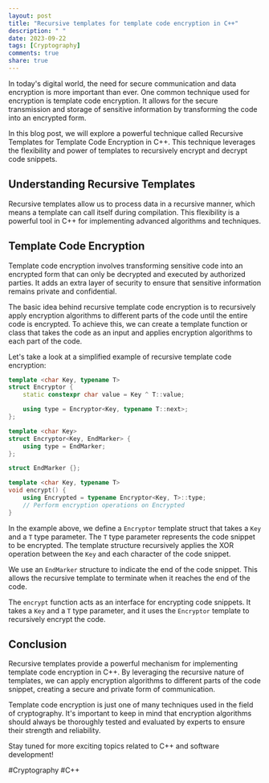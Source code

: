 ```yaml
---
layout: post
title: "Recursive templates for template code encryption in C++"
description: " "
date: 2023-09-22
tags: [Cryptography]
comments: true
share: true
---
```


In today's digital world, the need for secure communication and data encryption is more important than ever. One common technique used for encryption is template code encryption. It allows for the secure transmission and storage of sensitive information by transforming the code into an encrypted form.

In this blog post, we will explore a powerful technique called Recursive Templates for Template Code Encryption in C++. This technique leverages the flexibility and power of templates to recursively encrypt and decrypt code snippets.

## Understanding Recursive Templates

Recursive templates allow us to process data in a recursive manner, which means a template can call itself during compilation. This flexibility is a powerful tool in C++ for implementing advanced algorithms and techniques.

## Template Code Encryption

Template code encryption involves transforming sensitive code into an encrypted form that can only be decrypted and executed by authorized parties. It adds an extra layer of security to ensure that sensitive information remains private and confidential.

The basic idea behind recursive template code encryption is to recursively apply encryption algorithms to different parts of the code until the entire code is encrypted. To achieve this, we can create a template function or class that takes the code as an input and applies encryption algorithms to each part of the code.

Let's take a look at a simplified example of recursive template code encryption:

```cpp
template <char Key, typename T>
struct Encryptor {
    static constexpr char value = Key ^ T::value;

    using type = Encryptor<Key, typename T::next>;
};

template <char Key>
struct Encryptor<Key, EndMarker> {
    using type = EndMarker;
};

struct EndMarker {};

template <char Key, typename T>
void encrypt() {
    using Encrypted = typename Encryptor<Key, T>::type;
    // Perform encryption operations on Encrypted
}
```

In the example above, we define a `Encryptor` template struct that takes a `Key` and a `T` type parameter. The `T` type parameter represents the code snippet to be encrypted. The template structure recursively applies the XOR operation between the `Key` and each character of the code snippet.

We use an `EndMarker` structure to indicate the end of the code snippet. This allows the recursive template to terminate when it reaches the end of the code.

The `encrypt` function acts as an interface for encrypting code snippets. It takes a `Key` and a `T` type parameter, and it uses the `Encryptor` template to recursively encrypt the code.

## Conclusion

Recursive templates provide a powerful mechanism for implementing template code encryption in C++. By leveraging the recursive nature of templates, we can apply encryption algorithms to different parts of the code snippet, creating a secure and private form of communication.

Template code encryption is just one of many techniques used in the field of cryptography. It's important to keep in mind that encryption algorithms should always be thoroughly tested and evaluated by experts to ensure their strength and reliability.

Stay tuned for more exciting topics related to C++ and software development!

#Cryptography #C++
